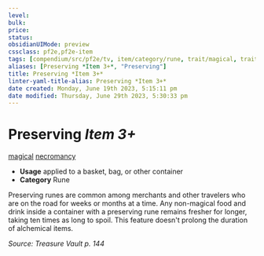 ```yaml
---
level:
bulk:
price:
status:
obsidianUIMode: preview
cssclass: pf2e,pf2e-item
tags: [compendium/src/pf2e/tv, item/category/rune, trait/magical, trait/necromancy]
aliases: [Preserving *Item 3+*, "Preserving"]
title: Preserving *Item 3+*
linter-yaml-title-alias: Preserving *Item 3+*
date created: Monday, June 19th 2023, 5:15:11 pm
date modified: Thursday, June 29th 2023, 5:30:33 pm
---
```


# Preserving *Item 3+*

[magical](rules/traits/magical.md) [necromancy](rules/traits/necromancy.md)  

- **Usage** applied to a basket, bag, or other container
- **Category** Rune

Preserving runes are common among merchants and other travelers who are on the road for weeks or months at a time. Any non-magical food and drink inside a container with a preserving rune remains fresher for longer, taking ten times as long to spoil. This feature doesn't prolong the duration of alchemical items.

*Source: Treasure Vault p. 144*
